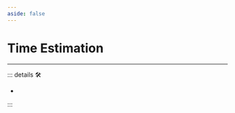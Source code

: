 ```yaml
---
aside: false
---
```

# <anima>Time Estimation</anima>

---

<!-- =================================================== -->
<!-- =================================================== -->
<!-- =================================================== -->
<!-- =================================================== -->
<!-- =================================================== -->
::: details 🛠

-

:::
